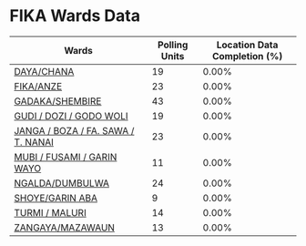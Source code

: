 
# FIKA Wards Data

| Wards | Polling Units | Location Data Completion (%) |
| ---- | ----- | ------- |
| [DAYA/CHANA](./wards/19354-daya/chana) | 19 | 0.00% |
| [FIKA/ANZE](./wards/19355-fika/anze) | 23 | 0.00% |
| [GADAKA/SHEMBIRE](./wards/19356-gadaka/shembire) | 43 | 0.00% |
| [GUDI / DOZI / GODO WOLI](./wards/19357-gudi-/-dozi-/-godo-woli) | 19 | 0.00% |
| [JANGA / BOZA / FA. SAWA / T. NANAI](./wards/19358-janga-/-boza-/-fa-sawa-/-t-nanai) | 23 | 0.00% |
| [MUBI / FUSAMI / GARIN WAYO](./wards/19359-mubi-/-fusami-/-garin-wayo) | 11 | 0.00% |
| [NGALDA/DUMBULWA](./wards/19360-ngalda/dumbulwa) | 24 | 0.00% |
| [SHOYE/GARIN ABA](./wards/19361-shoye/garin-aba) | 9 | 0.00% |
| [TURMI / MALURI](./wards/19362-turmi-/-maluri) | 14 | 0.00% |
| [ZANGAYA/MAZAWAUN](./wards/19363-zangaya/mazawaun) | 13 | 0.00% |




